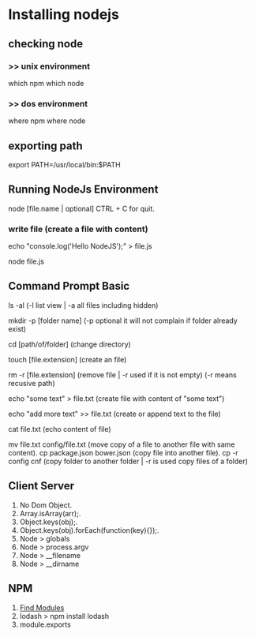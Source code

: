 # Installing nodejs

## checking node
### >> unix environment
which npm
which node 

### >> dos environment
where npm
where node 

## exporting path
export PATH=/usr/local/bin:$PATH

## Running NodeJs Environment
node [file.name | optional]
CTRL + C for quit.

### write file (create a file with content)
echo "console.log('Hello NodeJS');" > file.js 

node file.js

## Command Prompt Basic
ls -al (-l list view | -a all files including hidden)

mkdir -p [folder name] (-p optional it will not complain if folder already exist)

cd [path/of/folder] (change directory)

touch [file.extension] (create an file)

rm -r [file.extension] (remove file | -r used if it is not empty) (-r means recusive path)

echo "some text" > file.txt (create file with content of "some text")

echo "add more text" >> file.txt (create or append text to the file)

cat file.txt (echo content of file)

mv file.txt config/file.txt (move copy of a file to another file with same content).
cp package.json bower.json (copy file into another file).
cp -r config cnf (copy folder to another folder | -r is used copy files of a folder)


## Client Server
1. No Dom Object.
2. Array.isArray(arr);.
3. Object.keys(obj);.
4. Object.keys(obj).forEach(function(key){});.
5. Node > globals
6. Node > process.argv
7. Node > __filename
8. Node > __dirname

## NPM
1. [Find Modules](https://www.npmjs.org)
2. lodash > npm install lodash
3. module.exports
